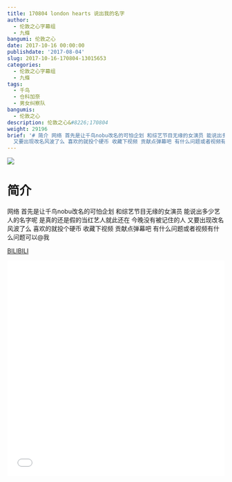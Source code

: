 ```yaml
---
title: 170804 london hearts 说出我的名字
author:
  - 伦敦之心字幕组
  - 九條
bangumi: 伦敦之心
date: 2017-10-16 00:00:00
publishdate: '2017-08-04'
slug: 2017-10-16-170804-13015653
categories:
  - 伦敦之心字幕组
  - 九條
tags:
  - 千鸟
  - 仓科加奈
  - 男女纠察队
bangumis:
  - 伦敦之心
description: 伦敦之心&#8226;170804
weight: 29196
brief: '# 简介 网络 首先是让千鸟nobu改名的可怕企划 和综艺节目无缘的女演员 能说出多少艺人的名字呢 是真的还是假的当红艺人就此还在 今晚没有被记住的人
  又要出现改名风波了么 喜欢的就投个硬币 收藏下视频 贡献点弹幕吧 有什么问题或者视频有什么问题可以@我'
---
```


![](https://i.imgur.com/IVhVU0y.jpg)

# 简介  
网络
首先是让千鸟nobu改名的可怕企划 和综艺节目无缘的女演员 能说出多少艺人的名字呢 是真的还是假的当红艺人就此还在 今晚没有被记住的人 又要出现改名风波了么 喜欢的就投个硬币 收藏下视频 贡献点弹幕吧 有什么问题或者视频有什么问题可以@我

  [BILIBILI](https://www.bilibili.com/video/av13015653/)


<div class="vcontainer">  <iframe class='video' src="//www.bilibili.com/blackboard/player.html?aid=13015653" width="100%" height="500" frameborder="0" allowfullscreen="allowfullscreen"></iframe></div>
